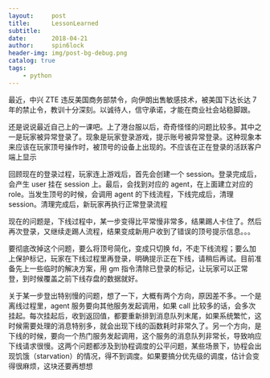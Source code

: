 ```yaml
---
layout:     post
title:      LessonLearned
subtitle:   
date:       2018-04-21
author:     spin6lock
header-img: img/post-bg-debug.png
catalog: true
tags:
    - python
---
```

最近，中兴 ZTE 违反美国商务部禁令，向伊朗出售敏感技术，被美国下达长达 7 年的禁止令，教训十分深刻。以诚待人，信守承诺，才能在商业社会站稳脚跟。

还是说说最近自己上的一课吧。上了港台服以后，奇奇怪怪的问题比较多。其中之一是玩家被异常登录了。现象是玩家登录游戏，提示账号被异常登录。这种现象本来应该在玩家顶号操作时，被顶号的设备上出现的。不应该在正在登录的活跃客户端上显示

回顾现在的登录过程，玩家连上游戏后，首先会创建一个 session。登录完成后，会产生 user 挂在 session 上。最后，会找到对应的 agent，在上面建立对应的 role。当发生顶号的时候，会调用 agent 的下线流程，下线完成后，清理 session。清理完成后，新玩家再执行正常登录流程

现在的问题是，下线过程中，某一步变得比平常慢非常多，结果踢人卡住了。然后再次登录，又继续走踢人流程，结果变成新用户收到了错误的顶号提示信息。。。

要彻底改掉这个问题，要么将顶号简化，变成只切换 fd，不走下线流程；要么加上保护标记，玩家在下线过程里再登录，明确提示正在下线，请稍后再试。目前准备先上一些临时的解决方案，用 gm 指令清除已登录的标记，让玩家可以正常登，到时候覆盖之前下线存盘的数据就好。

关于某一步登出特别慢的问题，想了一下，大概有两个方向，原因差不多。一个是离线过程里，agent 服务要向其他服务发起调用，如果 call 比较多的话，会多次挂起。每次挂起后，收到返回值，都要重新排到消息队列末尾，如果系统繁忙，这时候需要处理的消息特别多，就会出现下线的函数耗时非常久了。另一个方向，是下线的时候，要向一个热门服务发起调用，这个服务的消息队列非常长，导致响应下线请求很慢。这两个问题都涉及到协程调度的公平问题，某些场景下，协程会出现饥饿（starvation）的情况，得不到调度。如果要搞分优先级的调度，估计会变得很麻烦，这块还要再想想
